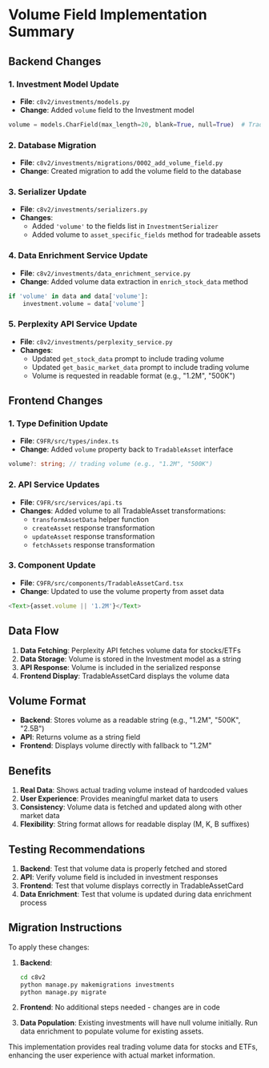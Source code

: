 # Volume Field Implementation Summary

## Backend Changes

### 1. **Investment Model Update**
- **File**: `c8v2/investments/models.py`
- **Change**: Added `volume` field to the Investment model
```python
volume = models.CharField(max_length=20, blank=True, null=True)  # Trading volume (e.g., "1.2M", "500K")
```

### 2. **Database Migration**
- **File**: `c8v2/investments/migrations/0002_add_volume_field.py`
- **Change**: Created migration to add the volume field to the database

### 3. **Serializer Update**
- **File**: `c8v2/investments/serializers.py`
- **Changes**:
  - Added `'volume'` to the fields list in `InvestmentSerializer`
  - Added volume to `asset_specific_fields` method for tradeable assets

### 4. **Data Enrichment Service Update**
- **File**: `c8v2/investments/data_enrichment_service.py`
- **Change**: Added volume data extraction in `enrich_stock_data` method
```python
if 'volume' in data and data['volume']:
    investment.volume = data['volume']
```

### 5. **Perplexity API Service Update**
- **File**: `c8v2/investments/perplexity_service.py`
- **Changes**:
  - Updated `get_stock_data` prompt to include trading volume
  - Updated `get_basic_market_data` prompt to include trading volume
  - Volume is requested in readable format (e.g., "1.2M", "500K")

## Frontend Changes

### 1. **Type Definition Update**
- **File**: `C9FR/src/types/index.ts`
- **Change**: Added `volume` property back to `TradableAsset` interface
```typescript
volume?: string; // trading volume (e.g., "1.2M", "500K")
```

### 2. **API Service Updates**
- **File**: `C9FR/src/services/api.ts`
- **Changes**: Added volume to all TradableAsset transformations:
  - `transformAssetData` helper function
  - `createAsset` response transformation
  - `updateAsset` response transformation
  - `fetchAssets` response transformation

### 3. **Component Update**
- **File**: `C9FR/src/components/TradableAssetCard.tsx`
- **Change**: Updated to use the volume property from asset data
```typescript
<Text>{asset.volume || '1.2M'}</Text>
```

## Data Flow

1. **Data Fetching**: Perplexity API fetches volume data for stocks/ETFs
2. **Data Storage**: Volume is stored in the Investment model as a string
3. **API Response**: Volume is included in the serialized response
4. **Frontend Display**: TradableAssetCard displays the volume data

## Volume Format

- **Backend**: Stores volume as a readable string (e.g., "1.2M", "500K", "2.5B")
- **API**: Returns volume as a string field
- **Frontend**: Displays volume directly with fallback to "1.2M"

## Benefits

1. **Real Data**: Shows actual trading volume instead of hardcoded values
2. **User Experience**: Provides meaningful market data to users
3. **Consistency**: Volume data is fetched and updated along with other market data
4. **Flexibility**: String format allows for readable display (M, K, B suffixes)

## Testing Recommendations

1. **Backend**: Test that volume data is properly fetched and stored
2. **API**: Verify volume field is included in investment responses
3. **Frontend**: Test that volume displays correctly in TradableAssetCard
4. **Data Enrichment**: Test that volume is updated during data enrichment process

## Migration Instructions

To apply these changes:

1. **Backend**:
   ```bash
   cd c8v2
   python manage.py makemigrations investments
   python manage.py migrate
   ```

2. **Frontend**: No additional steps needed - changes are in code

3. **Data Population**: Existing investments will have null volume initially. Run data enrichment to populate volume for existing assets.

This implementation provides real trading volume data for stocks and ETFs, enhancing the user experience with actual market information.
